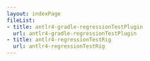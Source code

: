 ```yaml
---
layout: indexPage
fileList:
- title: antlr4-gradle-regressionTestPlugin
  url: antlr4-gradle-regressionTestPlugin
- title: antlr4-regressionTestRig
  url: antlr4-regressionTestRig
---
```


